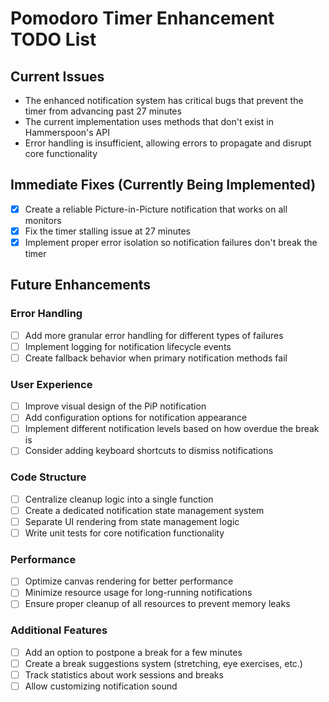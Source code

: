 # Pomodoro Timer Enhancement TODO List

## Current Issues

- The enhanced notification system has critical bugs that prevent the timer from advancing past 27 minutes
- The current implementation uses methods that don't exist in Hammerspoon's API
- Error handling is insufficient, allowing errors to propagate and disrupt core functionality

## Immediate Fixes (Currently Being Implemented)

- [x] Create a reliable Picture-in-Picture notification that works on all monitors
- [x] Fix the timer stalling issue at 27 minutes
- [x] Implement proper error isolation so notification failures don't break the timer

## Future Enhancements

### Error Handling

- [ ] Add more granular error handling for different types of failures
- [ ] Implement logging for notification lifecycle events
- [ ] Create fallback behavior when primary notification methods fail

### User Experience

- [ ] Improve visual design of the PiP notification
- [ ] Add configuration options for notification appearance
- [ ] Implement different notification levels based on how overdue the break is
- [ ] Consider adding keyboard shortcuts to dismiss notifications

### Code Structure 

- [ ] Centralize cleanup logic into a single function
- [ ] Create a dedicated notification state management system
- [ ] Separate UI rendering from state management logic
- [ ] Write unit tests for core notification functionality

### Performance

- [ ] Optimize canvas rendering for better performance
- [ ] Minimize resource usage for long-running notifications
- [ ] Ensure proper cleanup of all resources to prevent memory leaks

### Additional Features

- [ ] Add an option to postpone a break for a few minutes
- [ ] Create a break suggestions system (stretching, eye exercises, etc.)
- [ ] Track statistics about work sessions and breaks
- [ ] Allow customizing notification sound